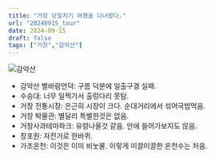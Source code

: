 ```yaml
---
title: "거창 당일치기 여행을 다녀왔다."
url: "20240915_tour"
date: 2024-09-15
draft: false
tags: ["거창","감악산"]
---
```

![감악산](/assets/images/20240915_060241.jpg)

* 감악산 별바람언덕: 구름 덕분에 일출구경 실패.
* 수승대: 너무 일찍가서 출렁다리 못탐.
* 거창 전통시장: 은근히 시장이 크다. 순대거리에서 섞어국밥먹음.
* 거창 박물관: 별달리 특별한것은 없음.
* 거창사과테마파크: 유령나올것 같음. 안에 들어가보지도 않음.
* 창포원: 자전거로 한바퀴.
* 가조온천: 이것은 이미 비눗물. 이렇게 미끌미끌한 온천수는 처음.
